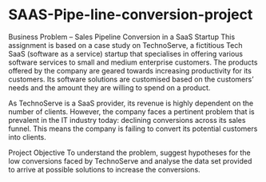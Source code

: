 # SAAS-Pipe-line-conversion-project
Business Problem – Sales Pipeline Conversion in a SaaS Startup
This assignment is based on a case study on TechnoServe, a fictitious Tech SaaS (software as a service) startup that specialises in offering various software services to small and medium enterprise customers. The products offered by the company are geared towards increasing productivity for its customers. Its software solutions are customised based on the customers’ needs and the amount they are willing to spend on a product.

 

As TechnoServe is a SaaS provider, its revenue is highly dependent on the number of clients. However, the company faces a pertinent problem that is prevalent in the IT industry today: declining conversions across its sales funnel. This means the company is failing to convert its potential customers into clients.

 Project Objective
To understand the problem, suggest hypotheses for the low conversions faced by TechnoServe and analyse the data set provided to arrive at possible solutions to increase the conversions.

 
